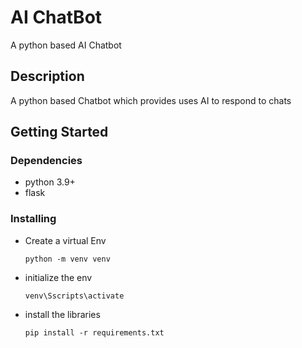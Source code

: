 # AI ChatBot

A python based AI Chatbot

## Description

A python based Chatbot which provides uses AI to respond to chats

## Getting Started

### Dependencies

- python 3.9+
- flask

### Installing

- Create a virtual Env

  ```
  python -m venv venv
  ```

- initialize the env

  ```
  venv\Sscripts\activate
  ```

- install the libraries

  ```
  pip install -r requirements.txt
  ```
  
